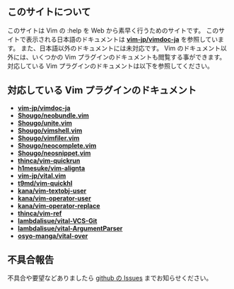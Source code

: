 ## このサイトについて

このサイトは Vim の :help を Web から素早く行うためのサイトです。
このサイトで表示される日本語のドキュメントは __[vim-jp/vimdoc-ja](https://github.com/vim-jp/vimdoc-ja)__ を参照しています。
また、日本語以外のドキュメントには未対応です。
Vim のドキュメント以外には、いくつかの Vim プラグインのドキュメントも閲覧する事ができます。
対応している Vim プラグインのドキュメントは以下を参照してください。

## 対応している Vim プラグインのドキュメント

* __[vim-jp/vimdoc-ja](https://github.com/vim-jp/vimdoc-ja)__
* __[Shougo/neobundle.vim](https://github.com/Shougo/neobundle.vim)__
* __[Shougo/unite.vim](https://github.com/Shougo/unite.vim)__
* __[Shougo/vimshell.vim](https://github.com/Shougo/vimshell.vim)__
* __[Shougo/vimfiler.vim](https://github.com/Shougo/vimfiler.vim)__
* __[Shougo/neocomplete.vim](https://github.com/Shougo/neocomplete.vim)__
* __[Shougo/neosnippet.vim](https://github.com/Shougo/neosnippet.vim)__
* __[thinca/vim-quickrun](https://github.com/thinca/vim-quickrun)__
* __[h1mesuke/vim-alignta](https://github.com/h1mesuke/vim-alignta)__
* __[vim-jp/vital.vim](https://github.com/vim-jp/vital.vim)__
* __[t9md/vim-quickhl](https://github.com/t9md/vim-quickhl)__
* __[kana/vim-textobj-user](https://github.com/kana/vim-textobj-user)__
* __[kana/vim-operator-user](https://github.com/kana/vim-operator-user)__
* __[kana/vim-operator-replace](https://github.com/kana/vim-operator-replace)__
* __[thinca/vim-ref](https://github.com/thinca/vim-ref)__
* __[lambdalisue/vital-VCS-Git](https://github.com/lambdalisue/vital-VCS-Git)__
* __[lambdalisue/vital-ArgumentParser](https://github.com/lambdalisue/vital-ArgumentParser)__
* __[osyo-manga/vital-over](https://github.com/osyo-manga/vital-over)__

## 不具合報告

不具合や要望などありましたら [github の Issues](https://github.com/osyo-manga/vimhelp-jp/issues) までお知らせください。


